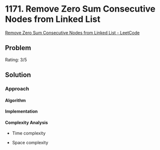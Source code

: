 # 1171. Remove Zero Sum Consecutive Nodes from Linked List

[Remove Zero Sum Consecutive Nodes from Linked List - LeetCode](https://leetcode.com/problems/remove-zero-sum-consecutive-nodes-from-linked-list/description/?envType=daily-question&envId=2024-03-12)

## Problem

Rating: 3/5

## Solution

### Approach

#### Algorithm

#### Implementation

#### Complexity Analysis

- Time complexity

- Space complexity
